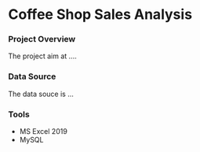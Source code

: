 # Coffee Shop Sales Analysis 
### Project Overview
The project aim at ....
### Data Source
The data souce is ...
### Tools 
- MS Excel 2019
- MySQL
